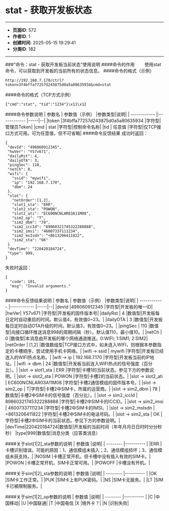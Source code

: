 # stat - 获取开发板状态

---
- **页面ID**: 572
- **作者ID**: 1
- **创建时间**: 2025-05-15 19:29:41
- **分类ID**: 182
---

###“命令：stat  - 获取开发板当前状态”使用说明
####命令的作用
　　使用stat命令，可以获取到开发板的当前所有的状态信息。
####命令的格式（示例）
```
http://192.168.7.170/ctrl?token=3f4bffa77257d243875d0a5a80635934&cmd=stat
```
####命令的格式（TCP方式示例）
```
{"cmd":"stat", "tid":"1234"}\x11\x12
```
####命令参数说明
 | 参数名  | 参数值（示例）  |参数类型|说明|
| ------------ |:------------ |-----|--|
|token |3f4bffa77257d243875d0a5a80635934 |字符型|管理员Token|
|cmd  | stat |字符型|控制命令名称|
|tid   | 任意值 |字符型|仅TCP接口方式可用。可为任意值，但不可省略|
####命令反馈结果
成功时返回：
 ```
 {
  "devId": "498060912345",
  "hwVer": "Y57v671",
  "dailyRst": 4,
  "dailyOTA": 3,
  "pingSec": 110,
  "netCh": 0,
  "wifi": {
    "ssid": "mywifi",
    "ip": "192.168.7.170",
    "dbm": 24
  },
  "slot": {
    "netOrder":[1,2],
    "slot1_sta": "ERR",
    "slot2_sta": "POWON",
    "slot2_ati": "EC600NCNLAR03A11M08",
    "sim2_op": "T",
    "sim2_dbm": "78",
    "sim2_iccId": "89860321745322288888",
    "sim2_imsi": "46007337111234",
    "sim2_msIsdn": "+8613206411822",
    "sim2_sta": "OK"
  }
  "devTime": "220420184724",
  "type": 999,
} 

 ```

失败时返回：
```
{
  "code": 101,
  "msg": "Invalid arguments."
}
```

####命令反馈结果说明
| 参数名  | 参数值（示例）  |参数类型|说明|
| ------------ |------------ |-----|--|
|devId |498060912345 |字符型|开发板的唯一ID|
|hwVer| Y57v671 |字符型|开发板的固件版本号|
|dailyRst  | 4 |数值型|开发板每日定时自动重启的时间。默认值4，有效值0~23。|
|dailyOTA  | 3 |数值型|开发板每日定时自动OTA升级的时间。默认值3，有效值0~23。|
|pingSec  | 110 |数值型|向接口循环推送消息998的周期间隔（秒）。默认值110，最小值10。|
|netCh  | 0 |数值型|本消息由开发板的哪个网络通道推送。0:WIFI; 1:SIM1; 2:SIM2|
|netOrder  | [1,2] |数值数组型|TCP接口方式中，如未连入WIFI，则根据本参数指定的卡槽顺序，尝试使用手机卡网络。|
|wifi -> ssid  | mywifi |字符型|开发板已经连入的WIFI热点名称。|
|wifi -> ip  | 192.168.7.170 |字符型|开发板当前的IP地址。|
|wifi -> dbm  | 24 |数值型|开发板当前连入WIFI热点的信号强度（百分比）。|
|slot -> slot1_sta  | ERR |字符型|卡槽1的当前状态。参见下方的参数说明。|
|slot -> slot2_sta  | POWON |字符型|卡槽2的当前状态。|
|slot -> slot2_ati  | EC600NCNLAR03A11M08 |字符型|卡槽2通信模组的固件版本号。|
|slot -> sim2_op  | T|字符型|卡槽2中SIM卡，所属的运营商。|
|slot -> sim2_dbm  | 78 |数值型|卡槽2中SIM卡的信号强度（百分比）。|
|slot -> sim2_iccId  | 89860321745322288888 |字符型|卡槽2中SIM卡的ICCID。|
|slot -> sim2_imsi  | 46007337111234 |字符型|卡槽2中SIM卡的IMSI。|
|slot -> sim2_msIsdn  | +8613206411822 |字符型|卡槽2中SIM卡的电话号码。|
|slot -> sim2_sta  | OK |字符型|卡槽2中SIM卡的当前状态。参见下方的参数说明。|
|devTime|220420184724|数值型|开发板的当前时间（年年月月日日时时分分秒秒）
|type|999|数值型|消息分类（应答类消息）

####关于slot[1|2]_sta参数的说明
| 参数值  |说明|
| -------- |---------- |
|ERR |卡槽识别错误。可能的原因：1、通信模组未插入；2、通信模组损坏；3、通信模组未获支持。|
|NOSIM |卡槽正常开机，但卡槽中没有插入有效的SIM卡。|
|POWON |卡槽正常开机，SIM卡正常可用。|
|POWOFF |卡槽没有开机。|

####关于sim[1|2]_sta参数的说明
| 参数值  |说明|
| -------- |---------- |
|OK |SIM卡工作正常。|
|PUK |SIM卡上有PUK密码。|
|NS |SIM卡无服务。|
|LT |SIM卡已被限制服务。|

####关于sim[1|2]_op参数的说明
| 参数值  |说明|
| -------- |---------- |
|C |中国移动|
|U |中国联通|
|T |中国电信
|X |境外卡？|
|N |识别失败|



